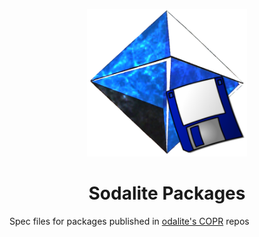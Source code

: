 <p align="center">
  <a href=""><img src="/sodalite-software.png" alt="Sodalite Logo With A Floppy Disk" width=256/></a>
</p>

<h1 align="center">Sodalite Packages</h1>

Spec files for packages published in [odalite's COPR](https://copr.fedorainfracloud.org/coprs/dazedfairywren/SodaliteOS/) repos
